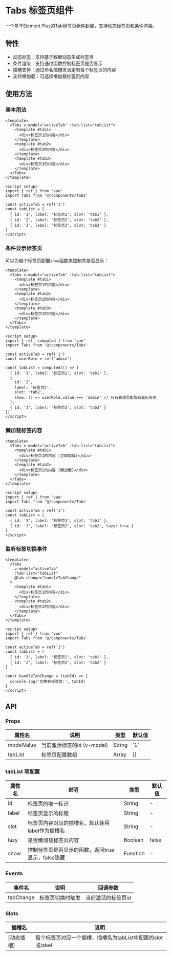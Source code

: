 # Tabs 标签页组件

一个基于Element Plus的Tab标签页组件封装，支持动态标签页和条件渲染。

## 特性

- 动态标签：支持基于数据动态生成标签页
- 条件渲染：支持通过函数控制标签页是否显示
- 插槽支持：通过命名插槽灵活定制每个标签页的内容
- 支持懒加载：可选择懒加载标签页内容

## 使用方法

### 基本用法

```vue
<template>
  <Tabs v-model="activeTab" :tab-list="tabList">
    <template #tab1>
      <div>标签页1的内容</div>
    </template>
    <template #tab2>
      <div>标签页2的内容</div>
    </template>
    <template #tab3>
      <div>标签页3的内容</div>
    </template>
  </Tabs>
</template>

<script setup>
import { ref } from 'vue'
import Tabs from '@/components/Tabs'

const activeTab = ref('1')
const tabList = [
  { id: '1', label: '标签页1', slot: 'tab1' },
  { id: '2', label: '标签页2', slot: 'tab2' },
  { id: '3', label: '标签页3', slot: 'tab3' }
]
</script>
```

### 条件显示标签页

可以为每个标签页配置`show`函数来控制其是否显示：

```vue
<template>
  <Tabs v-model="activeTab" :tab-list="tabList">
    <template #tab1>
      <div>标签页1的内容</div>
    </template>
    <template #tab2>
      <div>标签页2的内容</div>
    </template>
    <template #tab3>
      <div>标签页3的内容</div>
    </template>
  </Tabs>
</template>

<script setup>
import { ref, computed } from 'vue'
import Tabs from '@/components/Tabs'

const activeTab = ref('1')
const userRole = ref('admin')

const tabList = computed(() => [
  { id: '1', label: '标签页1', slot: 'tab1' },
  { 
    id: '2', 
    label: '标签页2', 
    slot: 'tab2',
    show: () => userRole.value === 'admin' // 只有管理员能看到此标签页
  },
  { id: '3', label: '标签页3', slot: 'tab3' }
])
</script>
```

### 懒加载标签内容

```vue
<template>
  <Tabs v-model="activeTab" :tab-list="tabList">
    <template #tab1>
      <div>标签页1的内容 (立即加载)</div>
    </template>
    <template #tab2>
      <div>标签页2的内容 (懒加载)</div>
    </template>
  </Tabs>
</template>

<script setup>
import { ref } from 'vue'
import Tabs from '@/components/Tabs'

const activeTab = ref('1')
const tabList = [
  { id: '1', label: '标签页1', slot: 'tab1' },
  { id: '2', label: '标签页2', slot: 'tab2', lazy: true }
]
</script>
```

### 监听标签切换事件

```vue
<template>
  <Tabs 
    v-model="activeTab" 
    :tab-list="tabList"
    @tab-change="handleTabChange"
  >
    <template #tab1>
      <div>标签页1的内容</div>
    </template>
    <template #tab2>
      <div>标签页2的内容</div>
    </template>
  </Tabs>
</template>

<script setup>
import { ref } from 'vue'
import Tabs from '@/components/Tabs'

const activeTab = ref('1')
const tabList = [
  { id: '1', label: '标签页1', slot: 'tab1' },
  { id: '2', label: '标签页2', slot: 'tab2' }
]

const handleTabChange = (tabId) => {
  console.log('切换到标签页:', tabId)
}
</script>
```

## API

### Props

| 属性名 | 说明 | 类型 | 默认值 |
| --- | --- | --- | --- |
| modelValue | 当前激活标签的id (v-model) | String | '1' |
| tabList | 标签页配置数组 | Array | [] |

### tabList 项配置

| 属性名 | 说明 | 类型 | 默认值 |
| --- | --- | --- | --- |
| id | 标签页的唯一标识 | String | - |
| label | 标签页显示的标题 | String | - |
| slot | 标签页内容对应的插槽名，默认使用label作为插槽名 | String | - |
| lazy | 是否懒加载标签页内容 | Boolean | false |
| show | 控制标签页是否显示的函数，返回true显示，false隐藏 | Function | - |

### Events

| 事件名 | 说明 | 回调参数 |
| --- | --- | --- |
| tabChange | 标签页切换时触发 | 当前激活的标签页id |

### Slots

| 插槽名 | 说明 |
| --- | --- |
| [动态插槽] | 每个标签页对应一个插槽，插槽名为tabList中配置的slot或label |
``` 